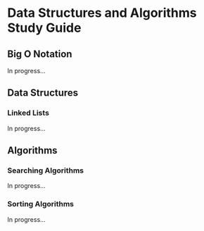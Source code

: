 # Data Structures and Algorithms Study Guide
## Big O Notation
In progress...
## Data Structures
### Linked Lists
In progress...
## Algorithms
### Searching Algorithms
In progress...
### Sorting Algorithms
In progress...
